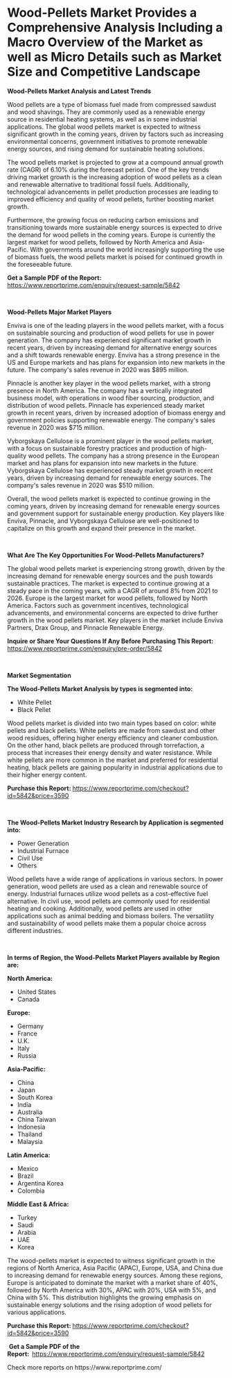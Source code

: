 <p><h1>Wood-Pellets Market Provides a Comprehensive Analysis Including a Macro Overview of the Market as well as Micro Details such as Market Size and Competitive Landscape</h1></p><p><strong>Wood-Pellets Market Analysis and Latest Trends</strong></p>
<p><p>Wood pellets are a type of biomass fuel made from compressed sawdust and wood shavings. They are commonly used as a renewable energy source in residential heating systems, as well as in some industrial applications. The global wood pellets market is expected to witness significant growth in the coming years, driven by factors such as increasing environmental concerns, government initiatives to promote renewable energy sources, and rising demand for sustainable heating solutions.</p><p>The wood pellets market is projected to grow at a compound annual growth rate (CAGR) of 6.10% during the forecast period. One of the key trends driving market growth is the increasing adoption of wood pellets as a clean and renewable alternative to traditional fossil fuels. Additionally, technological advancements in pellet production processes are leading to improved efficiency and quality of wood pellets, further boosting market growth.</p><p>Furthermore, the growing focus on reducing carbon emissions and transitioning towards more sustainable energy sources is expected to drive the demand for wood pellets in the coming years. Europe is currently the largest market for wood pellets, followed by North America and Asia-Pacific. With governments around the world increasingly supporting the use of biomass fuels, the wood pellets market is poised for continued growth in the foreseeable future.</p></p>
<p><strong>Get a Sample PDF of the Report:&nbsp;</strong> <a href="https://www.reportprime.com/enquiry/request-sample/5842">https://www.reportprime.com/enquiry/request-sample/5842</a></p>
<p>&nbsp;</p>
<p><strong>Wood-Pellets Major Market Players</strong></p>
<p><p>Enviva is one of the leading players in the wood pellets market, with a focus on sustainable sourcing and production of wood pellets for use in power generation. The company has experienced significant market growth in recent years, driven by increasing demand for alternative energy sources and a shift towards renewable energy. Enviva has a strong presence in the US and Europe markets and has plans for expansion into new markets in the future. The company's sales revenue in 2020 was $895 million.</p><p>Pinnacle is another key player in the wood pellets market, with a strong presence in North America. The company has a vertically integrated business model, with operations in wood fiber sourcing, production, and distribution of wood pellets. Pinnacle has experienced steady market growth in recent years, driven by increased adoption of biomass energy and government policies supporting renewable energy. The company's sales revenue in 2020 was $715 million.</p><p>Vyborgskaya Cellulose is a prominent player in the wood pellets market, with a focus on sustainable forestry practices and production of high-quality wood pellets. The company has a strong presence in the European market and has plans for expansion into new markets in the future. Vyborgskaya Cellulose has experienced steady market growth in recent years, driven by increasing demand for renewable energy sources. The company's sales revenue in 2020 was $510 million.</p><p>Overall, the wood pellets market is expected to continue growing in the coming years, driven by increasing demand for renewable energy sources and government support for sustainable energy production. Key players like Enviva, Pinnacle, and Vyborgskaya Cellulose are well-positioned to capitalize on this growth and expand their presence in the market.</p></p>
<p>&nbsp;</p>
<p><strong>What Are The Key Opportunities For Wood-Pellets Manufacturers?</strong></p>
<p><p>The global wood pellets market is experiencing strong growth, driven by the increasing demand for renewable energy sources and the push towards sustainable practices. The market is expected to continue growing at a steady pace in the coming years, with a CAGR of around 8% from 2021 to 2026. Europe is the largest market for wood pellets, followed by North America. Factors such as government incentives, technological advancements, and environmental concerns are expected to drive further growth in the wood pellets market. Key players in the market include Enviva Partners, Drax Group, and Pinnacle Renewable Energy.</p></p>
<p><strong>Inquire or Share Your Questions If Any Before Purchasing This Report:</strong> <a href="https://www.reportprime.com/enquiry/pre-order/5842">https://www.reportprime.com/enquiry/pre-order/5842</a></p>
<p>&nbsp;</p>
<p><strong>Market Segmentation</strong></p>
<p><strong>The Wood-Pellets Market Analysis by types is segmented into:</strong></p>
<p><ul><li>White Pellet</li><li>Black Pellet</li></ul></p>
<p><p>Wood pellets market is divided into two main types based on color: white pellets and black pellets. White pellets are made from sawdust and other wood residues, offering higher energy efficiency and cleaner combustion. On the other hand, black pellets are produced through torrefaction, a process that increases their energy density and water resistance. While white pellets are more common in the market and preferred for residential heating, black pellets are gaining popularity in industrial applications due to their higher energy content.</p></p>
<p><strong>Purchase this Report:&nbsp;</strong><a href="https://www.reportprime.com/checkout?id=5842&price=3590">https://www.reportprime.com/checkout?id=5842&price=3590</a></p>
<p>&nbsp;</p>
<p><strong>The Wood-Pellets Market Industry Research by Application is segmented into:</strong></p>
<p><ul><li>Power Generation</li><li>Industrial Furnace</li><li>Civil Use</li><li>Others</li></ul></p>
<p><p>Wood pellets have a wide range of applications in various sectors. In power generation, wood pellets are used as a clean and renewable source of energy. Industrial furnaces utilize wood pellets as a cost-effective fuel alternative. In civil use, wood pellets are commonly used for residential heating and cooking. Additionally, wood pellets are used in other applications such as animal bedding and biomass boilers. The versatility and sustainability of wood pellets make them a popular choice across different industries.</p></p>
<p>&nbsp;</p>
<p><strong>In terms of Region, the Wood-Pellets Market Players available by Region are:</strong></p>
<p>
    <p> <strong> North America: </strong>
        <ul>
            <li>United States</li>
            <li>Canada</li>
        </ul>
        </p> 
    <p> <strong> Europe: </strong>
        <ul>
            <li>Germany</li>
            <li>France</li>
            <li>U.K.</li>
            <li>Italy</li>
            <li>Russia</li>
        </ul>
        </p> 
    <p> <strong> Asia-Pacific: </strong>
        <ul>
            <li>China</li>
            <li>Japan</li>
            <li>South Korea</li>
            <li>India</li>
            <li>Australia</li>
            <li>China Taiwan</li>
            <li>Indonesia</li>
            <li>Thailand</li>
            <li>Malaysia</li>
        </ul>
        </p> 
    <p> <strong> Latin America: </strong>
        <ul>
            <li>Mexico</li>
            <li>Brazil</li>
            <li>Argentina Korea</li>
            <li>Colombia</li>
        </ul>
        </p> 
    <p> <strong> Middle East & Africa: </strong>
        <ul>
            <li>Turkey</li>
            <li>Saudi</li>
            <li>Arabia</li>
            <li>UAE</li>
            <li>Korea</li>
        </ul>
    </p>
    </p>
<p><p>The wood-pellets market is expected to witness significant growth in the regions of North America, Asia Pacific (APAC), Europe, USA, and China due to increasing demand for renewable energy sources. Among these regions, Europe is anticipated to dominate the market with a market share of 40%, followed by North America with 30%, APAC with 20%, USA with 5%, and China with 5%. This distribution highlights the growing emphasis on sustainable energy solutions and the rising adoption of wood pellets for various applications.</p></p>
<p><strong>Purchase this Report: </strong><a href="https://www.reportprime.com/checkout?id=5842&price=3590">https://www.reportprime.com/checkout?id=5842&price=3590</a></p>
<p>&nbsp;<strong>Get a Sample PDF of the Report:&nbsp;&nbsp;</strong><a href="https://www.reportprime.com/enquiry/request-sample/5842">https://www.reportprime.com/enquiry/request-sample/5842</a></p>
<p><strong></strong></p>
<p>Check more reports on https://www.reportprime.com/</p>